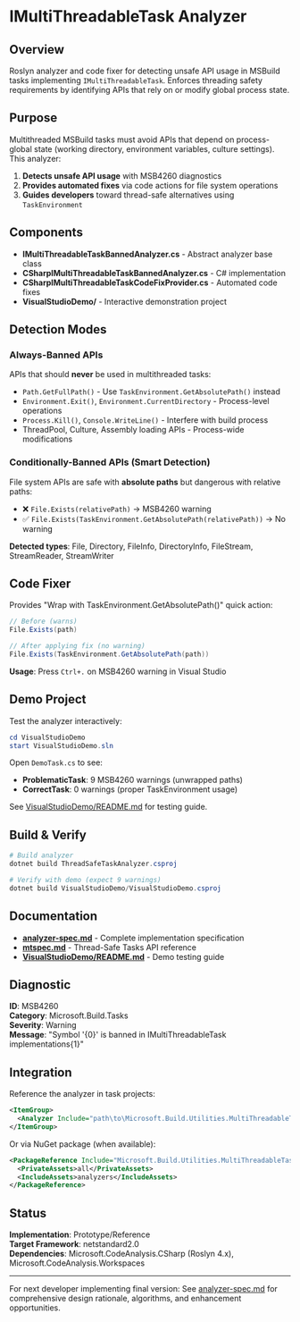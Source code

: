 # IMultiThreadableTask Analyzer

## Overview

Roslyn analyzer and code fixer for detecting unsafe API usage in MSBuild tasks implementing `IMultiThreadableTask`. Enforces threading safety requirements by identifying APIs that rely on or modify global process state.

## Purpose

Multithreaded MSBuild tasks must avoid APIs that depend on process-global state (working directory, environment variables, culture settings). This analyzer:

1. **Detects unsafe API usage** with MSB4260 diagnostics
2. **Provides automated fixes** via code actions for file system operations
3. **Guides developers** toward thread-safe alternatives using `TaskEnvironment`

## Components

- **IMultiThreadableTaskBannedAnalyzer.cs** - Abstract analyzer base class
- **CSharpIMultiThreadableTaskBannedAnalyzer.cs** - C# implementation
- **CSharpIMultiThreadableTaskCodeFixProvider.cs** - Automated code fixes
- **VisualStudioDemo/** - Interactive demonstration project

## Detection Modes

### Always-Banned APIs

APIs that should **never** be used in multithreaded tasks:

- `Path.GetFullPath()` - Use `TaskEnvironment.GetAbsolutePath()` instead
- `Environment.Exit()`, `Environment.CurrentDirectory` - Process-level operations
- `Process.Kill()`, `Console.WriteLine()` - Interfere with build process
- ThreadPool, Culture, Assembly loading APIs - Process-wide modifications

### Conditionally-Banned APIs (Smart Detection)

File system APIs are safe with **absolute paths** but dangerous with relative paths:

- ❌ `File.Exists(relativePath)` → MSB4260 warning
- ✅ `File.Exists(TaskEnvironment.GetAbsolutePath(relativePath))` → No warning

**Detected types**: File, Directory, FileInfo, DirectoryInfo, FileStream, StreamReader, StreamWriter

## Code Fixer

Provides "Wrap with TaskEnvironment.GetAbsolutePath()" quick action:

```csharp
// Before (warns)
File.Exists(path)

// After applying fix (no warning)
File.Exists(TaskEnvironment.GetAbsolutePath(path))
```

**Usage**: Press `Ctrl+.` on MSB4260 warning in Visual Studio

## Demo Project

Test the analyzer interactively:

```powershell
cd VisualStudioDemo
start VisualStudioDemo.sln
```

Open `DemoTask.cs` to see:

- **ProblematicTask**: 9 MSB4260 warnings (unwrapped paths)
- **CorrectTask**: 0 warnings (proper TaskEnvironment usage)

See [VisualStudioDemo/README.md](VisualStudioDemo/README.md) for testing guide.

## Build & Verify

```powershell
# Build analyzer
dotnet build ThreadSafeTaskAnalyzer.csproj

# Verify with demo (expect 9 warnings)
dotnet build VisualStudioDemo/VisualStudioDemo.csproj
```

## Documentation

- **[analyzer-spec.md](../../analyzer-spec.md)** - Complete implementation specification
- **[mtspec.md](../../mtspec.md)** - Thread-Safe Tasks API reference
- **[VisualStudioDemo/README.md](VisualStudioDemo/README.md)** - Demo testing guide

## Diagnostic

**ID**: MSB4260  
**Category**: Microsoft.Build.Tasks  
**Severity**: Warning  
**Message**: "Symbol '{0}' is banned in IMultiThreadableTask implementations{1}"

## Integration

Reference the analyzer in task projects:

```xml
<ItemGroup>
  <Analyzer Include="path\to\Microsoft.Build.Utilities.MultiThreadableTaskAnalyzer.dll" />
</ItemGroup>
```

Or via NuGet package (when available):

```xml
<PackageReference Include="Microsoft.Build.Utilities.MultiThreadableTaskAnalyzer" Version="1.0.0">
  <PrivateAssets>all</PrivateAssets>
  <IncludeAssets>analyzers</IncludeAssets>
</PackageReference>
```

## Status

**Implementation**: Prototype/Reference  
**Target Framework**: netstandard2.0  
**Dependencies**: Microsoft.CodeAnalysis.CSharp (Roslyn 4.x), Microsoft.CodeAnalysis.Workspaces

---

For next developer implementing final version: See [analyzer-spec.md](../../analyzer-spec.md) for comprehensive design rationale, algorithms, and enhancement opportunities.
